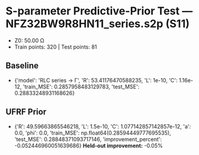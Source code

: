 # S-parameter Predictive-Prior Test — NFZ32BW9R8HN11_series.s2p (S11)
- Z0: 50.00 Ω
- Train points: 320  |  Test points: 81

## Baseline
- {'model': 'RLC series -> Γ', 'R': 53.41176470588235, 'L': 1e-10, 'C': 1.16e-12, 'train_MSE': 0.2857958483129783, 'test_MSE': 0.28833248931168626}

## UFRF Prior
- {'R': 49.59663865546218, 'L': 1.5e-10, 'C': 1.077142857142857e-12, 'a': 0.0, 'phi': 0.0, 'train_MSE': np.float64(0.28594449777695535), 'test_MSE': 0.28848371093717146, 'improvement_percent': -0.052446960051639686}
**Held-out improvement:** -0.05%